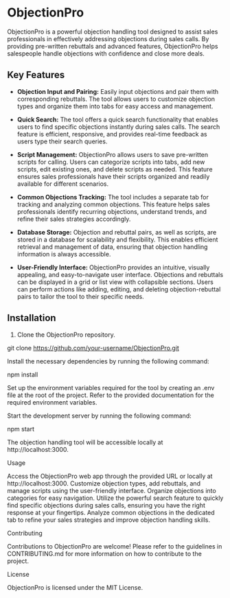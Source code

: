 # ObjectionPro

ObjectionPro is a powerful objection handling tool designed to assist sales professionals in effectively addressing objections during sales calls. By providing pre-written rebuttals and advanced features, ObjectionPro helps salespeople handle objections with confidence and close more deals.

## Key Features

- **Objection Input and Pairing:** Easily input objections and pair them with corresponding rebuttals. The tool allows users to customize objection types and organize them into tabs for easy access and management.

- **Quick Search:** The tool offers a quick search functionality that enables users to find specific objections instantly during sales calls. The search feature is efficient, responsive, and provides real-time feedback as users type their search queries.

- **Script Management:** ObjectionPro allows users to save pre-written scripts for calling. Users can categorize scripts into tabs, add new scripts, edit existing ones, and delete scripts as needed. This feature ensures sales professionals have their scripts organized and readily available for different scenarios.

- **Common Objections Tracking:** The tool includes a separate tab for tracking and analyzing common objections. This feature helps sales professionals identify recurring objections, understand trends, and refine their sales strategies accordingly.

- **Database Storage:** Objection and rebuttal pairs, as well as scripts, are stored in a database for scalability and flexibility. This enables efficient retrieval and management of data, ensuring that objection handling information is always accessible.

- **User-Friendly Interface:** ObjectionPro provides an intuitive, visually appealing, and easy-to-navigate user interface. Objections and rebuttals can be displayed in a grid or list view with collapsible sections. Users can perform actions like adding, editing, and deleting objection-rebuttal pairs to tailor the tool to their specific needs.

## Installation

1. Clone the ObjectionPro repository.


git clone https://github.com/your-username/ObjectionPro.git

Install the necessary dependencies by running the following command:

npm install



Set up the environment variables required for the tool by creating an .env file at the root of the project. Refer to the provided documentation for the required environment variables.



Start the development server by running the following command:

npm start



The objection handling tool will be accessible locally at http://localhost:3000.



Usage

Access the ObjectionPro web app through the provided URL or locally at http://localhost:3000.
Customize objection types, add rebuttals, and manage scripts using the user-friendly interface. Organize objections into categories for easy navigation.
Utilize the powerful search feature to quickly find specific objections during sales calls, ensuring you have the right response at your fingertips.
Analyze common objections in the dedicated tab to refine your sales strategies and improve objection handling skills.


Contributing

Contributions to ObjectionPro are welcome! Please refer to the guidelines in CONTRIBUTING.md for more information on how to contribute to the project.


License

ObjectionPro is licensed under the MIT License.

